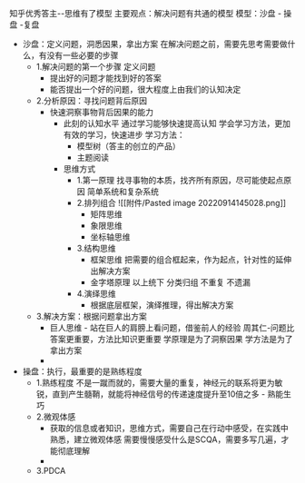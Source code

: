 知乎优秀答主--思维有了模型
主要观点：解决问题有共通的模型
模型：沙盘 - 操盘 -复盘
- 沙盘：定义问题，洞悉因果，拿出方案
  在解决问题之前，需要先思考需要做什么，有没有一些必要的步骤
	- 1.解决问题的第一个步骤 定义问题
		- 提出好的问题才能找到好的答案
		- 能否提出一个好的问题，很大程度上由我们的认知决定
	- 2.分析原因：寻找问题背后原因
		- 快速洞察事物背后因果的能力
			- 此刻的认知水平
			  通过学习能够快速提高认知
			  学会学习方法，更加有效的学习，快速进步
			  学习方法：
				- 模型树（答主的创立的产品）
				- 主题阅读
			- 思维方式
				- 1.第一原理
				  找寻事物的本质，找齐所有原因，尽可能使起点原因
				  简单系统和复杂系统
				- 2.排列组合
				  ![[附件/Pasted image 20220914145028.png]]
					- 矩阵思维
					- 象限思维
					- 坐标轴思维
				- 3.结构思维
					- 框架思维 把需要的组合框起来，作为起点，针对性的延伸出解决方案
					- 金字塔原理 以上统下 分类归组 不重复 不遗漏
				- 4.演绎思维
					- 根据底层框架，演绎推理，得出解决方案
	- 3.解决方案：根据问题拿出方案
		- 巨人思维 - 站在巨人的肩膀上看问题，借鉴前人的经验
		  周其仁-问题比答案更重要，方法比知识更重要
		  学原理是为了洞察因果
		  学方法是为了拿出方案
		- 
- 操盘：执行，最重要的是熟练程度
	- 1.熟练程度
	  不是一蹴而就的，需要大量的重复，神经元的联系将更为敏锐，直到产生髓鞘，就能将神经信号的传递速度提升至10倍之多 - 熟能生巧
	- 2.微观体感
		- 获取的信息或者知识，思维方式，需要自己在行动中感受，在实践中熟悉，建立微观体感
		  需要慢慢感受什么是SCQA，需要多写几遍，才能彻底理解
		- 
	- 3.PDCA